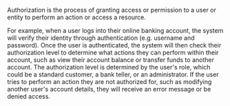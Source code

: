 Authorization is the process of granting access or permission to a user or entity to perform an action or access a resource.

For example, when a user logs into their online banking account, the system will verify their identity through authentication (e.g. username and password). Once the user is authenticated, the system will then check their authorization level to determine what actions they can perform within their account, such as view their account balance or transfer funds to another account. The authorization level is determined by the user's role, which could be a standard customer, a bank teller, or an administrator. If the user tries to perform an action they are not authorized for, such as modifying another user's account details, they will receive an error message or be denied access.